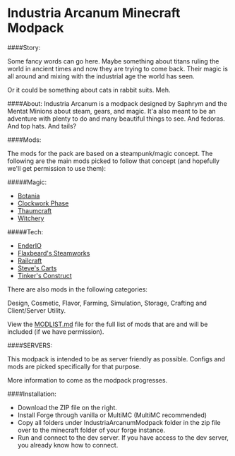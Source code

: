 Industria Arcanum Minecraft Modpack
=============

####Story:

Some fancy words can go here. Maybe something about titans ruling the world in ancient times and now they are trying to come back. Their magic is all around and mixing with the industrial age the world has seen.

Or it could be something about cats in rabbit suits. Meh.

####About:
Industria Arcanum is a modpack designed by Saphrym and the Mentat Minions about steam, gears, and magic. It'a also meant to be an adventure with plenty to do and many beautiful things to see. And fedoras. And top hats. And tails?

####Mods:

The mods for the pack are based on a steampunk/magic concept. The following are the main mods picked to follow that concept (and hopefully we'll get permission to use them):

#####Magic:
* [Botania](http://vazkii.us/mod/Botania/)
* [Clockwork Phase](http://www.minecraftforum.net/forums/mapping-and-modding/minecraft-mods/2288839-clockwork-phase-1-7-10_1-0-time-magic-all-wrapped)
* [Thaumcraft](http://www.minecraftforum.net/forums/mapping-and-modding/minecraft-mods/1292130-thaumcraft-4-2-1-4-updated-2014-10-10)
* [Witchery](http://www.minecraftforum.net/forums/mapping-and-modding/minecraft-mods/wip-mods/1445248-witchery-0-20-6)

#####Tech:
* [EnderIO](http://enderio.com/)
* [Flaxbeard's Steamworks](http://minecraft.curseforge.com/mc-mods/224867-flaxbeards-steam-power)
* [Railcraft](http://www.curse.com/mc-mods/minecraft/railcraft)
* [Steve's Carts](http://stevescarts.wikia.com/wiki/Steve's_Carts_Wiki)
* [Tinker's Construct](http://www.minecraftforum.net/forums/mapping-and-modding/minecraft-mods/2218638-tinkers-construct)

There are also mods in the following categories:

Design, Cosmetic, Flavor, Farming, Simulation, Storage, Crafting and Client/Server Utility.

View the [MODLIST.md](https://github.com/MentatMinions/IndustriaArcanum/blob/master/IndustriaArcanumModpack/MODLIST.md) file for the full list of mods that are and will be included (if we have permission).

####SERVERS:

This modpack is intended to be as server friendly as possible. Configs and mods are picked specifically for that purpose.

More information to come as the modpack progresses.

####Installation:
*	Download the ZIP file on the right.
*	Install Forge through vanilla or MultiMC (MultiMC recommended)
*	Copy all folders under IndustriaArcanumModpack folder in the zip file over to the minecraft folder of your forge instance.
*	Run and connect to the dev server. If you have access to the dev server, you already know how to connect.
